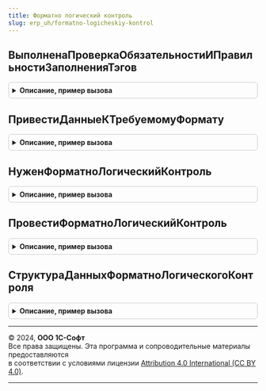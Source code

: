 ```yaml
---
title: Форматно логический контроль
slug: erp_uh/formatno-logicheskiy-kontrol
---
```



## ВыполненаПроверкаОбязательностиИПравильностиЗаполненияТэгов
<details style="margin: 1em 0; padding: 0.5em; border: 1px solid #ccc; border-radius: 6px;">

<summary style="font-weight: bold; cursor: pointer;">Описание, пример вызова</summary>

```bsl

// Выполняет проверку правильности заполнения тегов в соответствии с ФФД
//
// Параметры:
//   ДанныеЧека - см. ОборудованиеЧекопечатающиеУстройстваКлиентСервер.ПараметрыОперацииФискализацииЧека
//   ИдентификаторУстройства - СправочникСсылка.ПодключаемоеОборудование - Не обязательный
//   Ошибки - Массив из строка - Строки ошибок по результатам контроля
//   ИсправленыОсновныеПараметры - Булево
//
// Возвращаемое значение:
//   Булево.
Функция ВыполненаПроверкаОбязательностиИПравильностиЗаполненияТэгов(ДанныеЧека, ИдентификаторУстройства, Ошибки = Неопределено, ИсправленыОсновныеПараметры = Неопределено) Экспорт
```

Пример вызова
```bsl
Результат = ФорматноЛогическийКонтроль.ВыполненаПроверкаОбязательностиИПравильностиЗаполненияТэгов(ДанныеЧека, ИдентификаторУстройства, Ошибки, ИсправленыОсновныеПараметры);
```
</details>

## ПривестиДанныеКТребуемомуФормату
<details style="margin: 1em 0; padding: 0.5em; border: 1px solid #ccc; border-radius: 6px;">

<summary style="font-weight: bold; cursor: pointer;">Описание, пример вызова</summary>

```bsl

// Выполняет корректировку данных чека
//
// Параметры:
//   ДанныеЧека - см. ОборудованиеЧекопечатающиеУстройстваКлиентСервер.ПараметрыОперацииФискализацииЧека
//   ИсправленыОсновныеПараметры - Булево
//
Процедура ПривестиДанныеКТребуемомуФормату(ДанныеЧека, ИсправленыОсновныеПараметры = Неопределено, ПараметрыРегистрации = Неопределено) Экспорт
```

Пример вызова
```bsl
ФорматноЛогическийКонтроль.ПривестиДанныеКТребуемомуФормату(ДанныеЧека, ИсправленыОсновныеПараметры, ПараметрыРегистрации);
```
</details>

## НуженФорматноЛогическийКонтроль
<details style="margin: 1em 0; padding: 0.5em; border: 1px solid #ccc; border-radius: 6px;">

<summary style="font-weight: bold; cursor: pointer;">Описание, пример вызова</summary>

```bsl

// Определяет требуется ли выполнить корректировку сумм в позициях чека
//
// Параметры:
//  ДанныеЧека - см. ОборудованиеЧекопечатающиеУстройстваКлиентСервер.ПараметрыОперацииФискализацииЧека
//  ИдентификаторУстройства - СправочникСсылка.ПодключаемоеОборудование - Не обязательный
//                              Если заполнено оборудование и не заполнен способ контроля в общих параметрах,
//                              то способ контроля и допустимое расхождение получаются из подключаемого оборудования.
//
// Возвращаемое значение:
//  Булево
//
Функция НуженФорматноЛогическийКонтроль(ДанныеЧека, ИдентификаторУстройства = Неопределено) Экспорт
```

Пример вызова
```bsl
Результат = ФорматноЛогическийКонтроль.НуженФорматноЛогическийКонтроль(ДанныеЧека, ИдентификаторУстройства);
```
</details>

## ПровестиФорматноЛогическийКонтроль
<details style="margin: 1em 0; padding: 0.5em; border: 1px solid #ccc; border-radius: 6px;">

<summary style="font-weight: bold; cursor: pointer;">Описание, пример вызова</summary>

```bsl

// Выполняет проверку сумм фискальных строк, осуществляя форматно-логический контроль чека.
// Функция переопределяется методом ФорматноЛогическийКонтрольПереопределяемый.ПровестиФорматноЛогическийКонтроль.
//
// Параметры:
//   ДанныеЧека - см. ОборудованиеЧекопечатающиеУстройстваКлиентСервер.ПараметрыОперацииФискализацииЧека
//   ИдентификаторУстройства - СправочникСсылка.ПодключаемоеОборудование - Не обязательный
//                              Если заполнено оборудование и не заполнен способ контроля в общих параметрах,
//                              то способ контроля и допустимое расхождение получаются из подключаемого оборудования.
//
Процедура ПровестиФорматноЛогическийКонтроль(ДанныеЧека, ИдентификаторУстройства = Неопределено) Экспорт
```

Пример вызова
```bsl
ФорматноЛогическийКонтроль.ПровестиФорматноЛогическийКонтроль(ДанныеЧека, ИдентификаторУстройства);
```
</details>

## СтруктураДанныхФорматноЛогическогоКонтроля
<details style="margin: 1em 0; padding: 0.5em; border: 1px solid #ccc; border-radius: 6px;">

<summary style="font-weight: bold; cursor: pointer;">Описание, пример вызова</summary>

```bsl

// Структура данных форматно-логического контроля
//
// Параметры:
//  ПодключаемоеОборудование - СправочникСсылка.ПодключаемоеОборудование - Устройство, фискализирующее чек
//
// Возвращаемое значение:
//  Структура - Структура данных форматно логического контроля:
//   * СпособФорматноЛогическогоКонтроля - Неопределено
//                                       - ПеречислениеСсылка.СпособыФорматноЛогическогоКонтроля
//   * ДопустимоеРасхождениеФорматноЛогическогоКонтроля - Число -
//   * ФорматФД - Строка -
//
Функция СтруктураДанныхФорматноЛогическогоКонтроля(ПодключаемоеОборудование) Экспорт
```

Пример вызова
```bsl
Результат = ФорматноЛогическийКонтроль.СтруктураДанныхФорматноЛогическогоКонтроля(ПодключаемоеОборудование) 
```
</details>

---

© 2024, **ООО 1С-Софт**  
Все права защищены. Эта программа и сопроводительные материалы предоставляются  
в соответствии с условиями лицензии [Attribution 4.0 International (CC BY 4.0)](https://creativecommons.org/licenses/by/4.0/legalcode).

---

